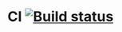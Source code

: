 # CI [![Build status](https://ci.appveyor.com/api/projects/status/mwba3axeiby76bbd?svg=true)](https://ci.appveyor.com/project/8highflyer8/aqaapici1-2)
